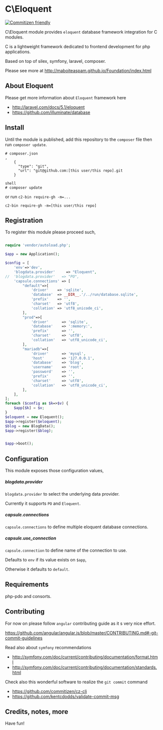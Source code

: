 # C\Eloquent

[![Commitizen friendly](https://img.shields.io/badge/commitizen-friendly-brightgreen.svg)](http://commitizen.github.io/cz-cli/)

C\Eloquent module provides `eloquent` database framework
integration for C modules.

C is a lightweight framework dedicated to frontend development for php applications.

Based on top of silex, symfony, laravel, composer.

Please see more at
http://maboiteaspam.github.io/Foundation/index.html

## About Eloquent

Please get more information about `Eloquent` framework here

- http://laravel.com/docs/5.1/eloquent
- https://github.com/illuminate/database

## Install

Until the module is published,
add this repository to the `composer` file
then run `composer update`.
```
# composer.json
,
    {
      "type": "git",
      "url": "git@github.com:[this user/this repo].git
    }

shell
# composer update
```

or run `c2-bin require-gh -m=...`

```
c2-bin require-gh -m=[this user/this repo]
```


## Registration

To register this module please proceed such,

```php

require 'vendor/autoload.php';

$app = new Application();

$config = [
    'env'=>'dev',
    'blogdata.provider'     => "Eloquent",
//  'blogdata.provider'   => "PO",
    'capsule.connections' => [
        "default"=>[
            'driver'    => 'sqlite',
            'database'  => __DIR__.'/../run/database.sqlite',
            'prefix'    => '',
            'charset'   => 'utf8',
            'collation' => 'utf8_unicode_ci',
        ],
        "prod"=>[
            'driver'      => 'sqlite',
            'database'    => ':memory:',
            'prefix'      => '',
            'charset'     => 'utf8',
            'collation'   => 'utf8_unicode_ci',
        ],
        "mariadb"=>[
            'driver'      => 'mysql',
            'host'        => '127.0.0.1',
            'database'    => 'blog',
            'username'    => 'root',
            'password'    => '',
            'prefix'      => '',
            'charset'     => 'utf8',
            'collation'   => 'utf8_unicode_ci',
        ],
    ],
];
foreach ($config as $k=>$v) {
    $app[$k] = $v;
}
$eloquent = new Eloquent();
$app->register($eloquent);
$blog = new BlogData();
$app->register($blog);


$app->boot();

```

## Configuration

This module exposes those configuration values,

##### blogdata.provider

`blogdata.provider` to select the underlying data provider.

Currently it supports `PO` and `Eloquent`.

##### capsule.connections

`capsule.connections` to define multiple eloquent database connections.

##### capsule.use_connection

`capsule.connection` to define name of the connection to use.

Defaults to `env` if its value exists on `$app`,

Otherwise it defaults to `default`.

## Requirements

php-pdo and consorts.

## Contributing

For now on please follow `angular` contributing guide as it s very nice effort.

https://github.com/angular/angular.js/blob/master/CONTRIBUTING.md#-git-commit-guidelines

Read also about `symfony` recommendations
- http://symfony.com/doc/current/contributing/documentation/format.html
- http://symfony.com/doc/current/contributing/documentation/standards.html

Check also this wonderful software to realize the `git commit` command

- https://github.com/commitizen/cz-cli
- https://github.com/kentcdodds/validate-commit-msg

## Credits, notes, more

Have fun!
